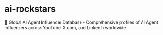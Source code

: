 # ai-rockstars
🌟 Global AI Agent Influencer Database - Comprehensive profiles of AI Agent influencers across YouTube, X.com, and LinkedIn worldwide
